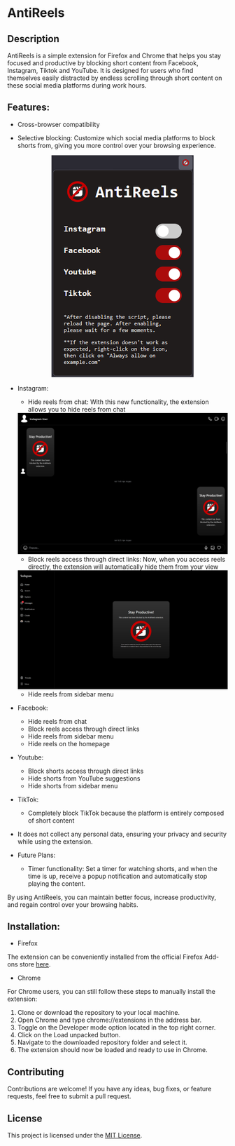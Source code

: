 # AntiReels

## Description

AntiReels is a simple extension for Firefox and Chrome that helps you stay focused and productive by blocking short content from Facebook, Instagram, Tiktok and YouTube. It is designed for users who find themselves easily distracted by endless scrolling through short content on these social media platforms during work hours.

## Features:

- Cross-browser compatibility
- Selective blocking: Customize which social media platforms to block shorts from, giving you more control over your browsing experience.

  <div style="text-align:center"><img src="./images/selective-menu.png" alt='Selective blocking'/></div>

- Instagram:

  - Hide reels from chat: With this new functionality, the extension allows you to hide reels from chat

  <div style="text-align:center"><img src="./images/antireels-chat.png" alt='AntiReels chat preview'/></div>

  - Block reels access through direct links: Now, when you access reels directly, the extension will automatically hide them from your view

  <div style="text-align:center"><img src="./images/antireels-full.png" alt='AntiReels fullscreen preview'/></div>

  - Hide reels from sidebar menu

- Facebook:

  - Hide reels from chat
  - Block reels access through direct links
  - Hide reels from sidebar menu
  - Hide reels on the homepage

- Youtube:

  - Block shorts access through direct links
  - Hide shorts from YouTube suggestions
  - Hide shorts from sidebar menu

- TikTok:

  - Completely block TikTok because the platform is entirely composed of short content

- It does not collect any personal data, ensuring your privacy and security while using the extension.
- Future Plans:
  - Timer functionality: Set a timer for watching shorts, and when the time is up, receive a popup notification and automatically stop playing the content.

By using AntiReels, you can maintain better focus, increase productivity, and regain control over your browsing habits.

## Installation:

- Firefox

The extension can be conveniently installed from the official Firefox Add-ons store [here](https://addons.mozilla.org/en-US/firefox/addon/antireels/).

- Chrome

For Chrome users, you can still follow these steps to manually install the extension:

1. Clone or download the repository to your local machine.
2. Open Chrome and type chrome://extensions in the address bar.
3. Toggle on the Developer mode option located in the top right corner.
4. Click on the Load unpacked button.
5. Navigate to the downloaded repository folder and select it.
6. The extension should now be loaded and ready to use in Chrome.

## Contributing

Contributions are welcome! If you have any ideas, bug fixes, or feature requests, feel free to submit a pull request.

## License

This project is licensed under the [MIT License](LICENSE).
